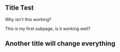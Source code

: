 
## Title Test

Why isn't this working?

This is my first subpage, is it working well?


## Another title will change everything
